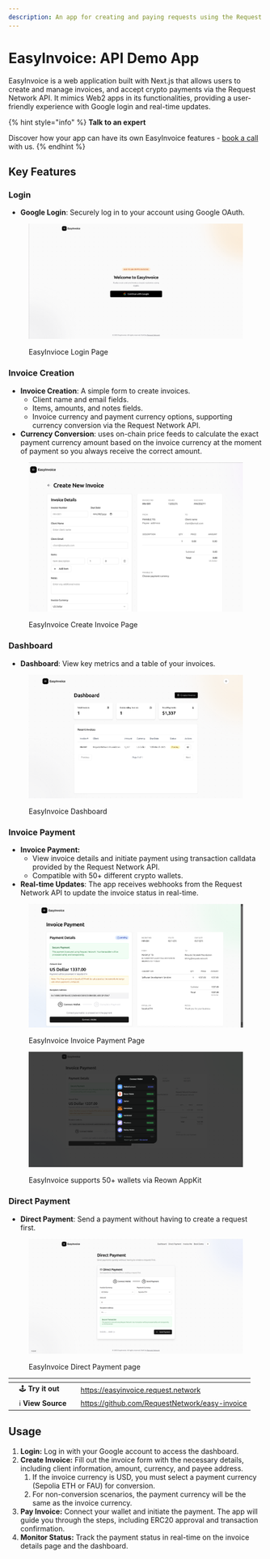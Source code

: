 ```yaml
---
description: An app for creating and paying requests using the Request Network API.
---
```


# EasyInvoice: API Demo App

EasyInvoice is a web application built with Next.js that allows users to create and manage invoices, and accept crypto payments via the Request Network API. It mimics Web2 apps in its functionalities, providing a user-friendly experience with Google login and real-time updates.

{% hint style="info" %}
**Talk to an expert**

Discover how your app can have its own EasyInvoice features - [book a call](https://calendly.com/mariana-rn/request-network-demo-docs) with us.
{% endhint %}

## Key Features

### Login

* **Google Login**: Securely log in to your account using Google OAuth.

<figure><img src="../.gitbook/assets/image (1).png" alt=""><figcaption><p>EasyInvioce Login Page</p></figcaption></figure>

### **Invoice Creation**

* **Invoice Creation**: A simple form to create invoices.
  * Client name and email fields.
  * Items, amounts, and notes fields.
  * Invoice currency and payment currency options, supporting currency conversion via the Request Network API.&#x20;
* **Currency Conversion**: uses on-chain price feeds to calculate the exact payment currency amount based on the invoice currency at the moment of payment so you always receive the correct amount.

<figure><img src="../.gitbook/assets/Screenshot from 2025-02-13 14-48-47.png" alt=""><figcaption><p>EasyInvoice Create Invoice Page</p></figcaption></figure>

### **Dashboard**

* **Dashboard**: View key metrics and a table of your invoices.

<figure><img src="../.gitbook/assets/Screenshot from 2025-02-14 01-00-51.png" alt=""><figcaption><p>EasyInvoice Dashboard</p></figcaption></figure>

### Invoice Payment

* **Invoice Payment:**
  * View invoice details and initiate payment using transaction calldata provided by the Request Network API.
  * Compatible with 50+ different crypto wallets.
* **Real-time Updates**: The app receives webhooks from the Request Network API to update the invoice status in real-time.

<figure><img src="../.gitbook/assets/Screenshot from 2025-02-14 01-01-00.png" alt=""><figcaption><p>EasyInvoice Invoice Payment Page</p></figcaption></figure>

<figure><img src="../.gitbook/assets/image (1) (1).png" alt=""><figcaption><p>EasyInvoice supports 50+ wallets via Reown AppKit</p></figcaption></figure>

### Direct Payment

* **Direct Payment**: Send a payment without having to create a request first.

<figure><img src="../.gitbook/assets/image.png" alt=""><figcaption><p>EasyInvoice Direct Payment page</p></figcaption></figure>

<table data-card-size="large" data-view="cards" data-full-width="false"><thead><tr><th></th><th></th><th></th><th data-hidden data-card-target data-type="content-ref"></th></tr></thead><tbody><tr><td></td><td><span data-gb-custom-inline data-tag="emoji" data-code="1f579">🕹️</span> <strong>Try it out</strong></td><td></td><td><a href="https://easyinvoice.request.network">https://easyinvoice.request.network</a></td></tr><tr><td></td><td><span data-gb-custom-inline data-tag="emoji" data-code="2139">ℹ️</span> <strong>View Source</strong></td><td></td><td><a href="https://github.com/RequestNetwork/easy-invoice">https://github.com/RequestNetwork/easy-invoice</a></td></tr></tbody></table>

## Usage

1. **Login:** Log in with your Google account to access the dashboard.
2. **Create Invoice:** Fill out the invoice form with the necessary details, including client information, amount, currency, and payee address.
   1. If the invoice currency is USD, you must select a payment currency (Sepolia ETH or FAU) for conversion.
   2. For non-conversion scenarios, the payment currency will be the same as the invoice currency.
3. **Pay Invoice:** Connect your wallet and initiate the payment. The app will guide you through the steps, including ERC20 approval and transaction confirmation.
4. **Monitor Status:** Track the payment status in real-time on the invoice details page and the dashboard.
